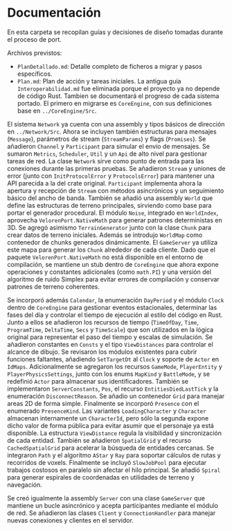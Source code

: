 # Documentación

En esta carpeta se recopilan guías y decisiones de diseño tomadas durante el proceso de port.

Archivos previstos:
- `PlanDetallado.md`: Detalle completo de ficheros a migrar y pasos específicos.
- `Plan.md`: Plan de acción y tareas iniciales.
  La antigua guía `Interoperabilidad.md` fue eliminada porque el proyecto ya no depende de código Rust.
Tambien se documentará el progreso de cada sistema portado. El primero en migrarse es `CoreEngine`, con sus definiciones base en `../CoreEngine/Src`.

El sistema `Network` ya cuenta con una assembly y tipos básicos de dirección en `../Network/Src`.
Ahora se incluyen también estructuras para mensajes (`Message`), parámetros de stream (`StreamParams`) y flags (`Promises`). Se añadieron `Channel` y `Participant` para simular el envío de mensajes.
Se sumaron `Metrics`, `Scheduler`, `Util` y un `Api` de alto nivel para gestionar tareas de red.
La clase `Network` sirve como punto de entrada para las conexiones durante las primeras pruebas. Se añadieron `Stream` y uniones de error (junto con `InitProtocolError` y `ProtocolsError`) para mantener una API parecida a la del crate original.
`Participant` implementa ahora la apertura y recepción de `Stream` con métodos asincrónicos y un seguimiento básico del ancho de banda.
También se añadió una assembly `World` que define las estructuras de terreno principales, sirviendo como base para portar el generador procedural. El módulo `Noise`, integrado en `WorldIndex`, aprovecha `VelorenPort.NativeMath` para generar patrones deterministas en 3D. Se agregó asimismo `TerrainGenerator` junto con la clase `Chunk` para crear datos de terreno iniciales. Además se introdujo `WorldMap` como contenedor de chunks generados dinámicamente. El `GameServer` ya utiliza este mapa para generar los `Chunk` alrededor de cada cliente. Dado que el paquete `VelorenPort.NativeMath` no está disponible en el entorno de compilación, se mantiene un stub dentro de `CoreEngine` que ahora expone operaciones y constantes adicionales (como `math.PI`) y una versión del algoritmo de ruido Simplex para evitar errores de compilación y conservar patrones de terreno coherentes.

Se incorporó además `Calendar`, la enumeración `DayPeriod` y el módulo `Clock`
dentro de `CoreEngine` para gestionar eventos estacionales, determinar las
fases del día y controlar el tiempo de ejecución al estilo del código en Rust.
Junto a ellos se añadieron los recursos de tiempo (`TimeOfDay`, `Time`,
`ProgramTime`, `DeltaTime`, `Secs` y `TimeScale`) que son utilizados en la lógica
original para representar el paso del tiempo y escalas de simulación.
Se añadieron constantes en `Consts` y el tipo `ViewDistances` para controlar el alcance de dibujo.
Se revisaron los módulos existentes para cubrir funciones faltantes, añadiendo `SetTargetDt` al `Clock` y soporte de `Actor` en `IdMaps`.
Adicionalmente se agregaron los recursos `GameMode`, `PlayerEntity` y `PlayerPhysicsSettings`, junto con los enums `MapKind` y `BattleMode`, y se redefinió `Actor` para almacenar sus identificadores. También se implementaron `ServerConstants`, `Pos`, el recurso `EntitiesDiedLastTick` y la enumeración `DisconnectReason`.
Se añadio un contenedor `Grid` para manejar areas 2D de forma simple.
Finalmente se incorporó `Presence` con el enumerado `PresenceKind`. Las
variantes `LoadingCharacter` y `Character` almacenan internamente un
`CharacterId`, pero sólo la segunda expone dicho valor de forma pública para
evitar asumir que el personaje ya está disponible. La estructura `ViewDistance`
regula la visibilidad y sincronización de cada entidad.
También se añadieron `SpatialGrid` y el recurso `CachedSpatialGrid` para acelerar la búsqueda de entidades cercanas.
Se integraron `Path` y el algoritmo `AStar` y `Ray` para soportar cálculos de rutas y recorridos de voxels.
Finalmente se incluyó `SlowJobPool` para ejecutar trabajos costosos en paralelo sin afectar el hilo principal.
Se añadió `Spiral` para generar espirales de coordenadas en utilidades de terreno y navegación.

Se creó igualmente la assembly `Server` con una clase `GameServer` que mantiene un bucle asincrónico y acepta participantes mediante el módulo de red.
Se añadieron las clases `Client` y `ConnectionHandler` para manejar nuevas conexiones y clientes en el servidor.
